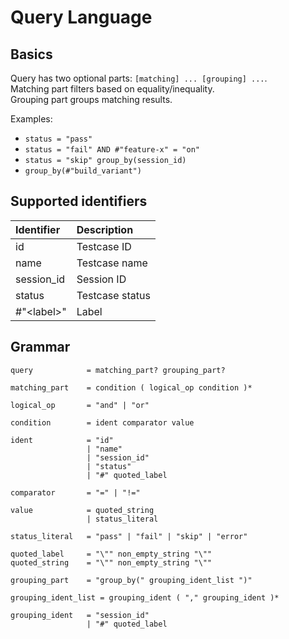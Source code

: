 # Query Language

## Basics
Query has two optional parts: `[matching] ... [grouping] ...`.  
Matching part filters based on equality/inequality.  
Grouping part groups matching results.

Examples:

- `status = "pass"`
- `status = "fail" AND #"feature-x" = "on"`
- `status = "skip" group_by(session_id)`
- `group_by(#"build_variant")`

## Supported identifiers
| Identifier  | Description     |
|:------------|:----------------|
| id          | Testcase ID     |
| name        | Testcase name   |
| session_id  | Session ID      |
| status      | Testcase status |
| #"<label\>" | Label           |


## Grammar
``` ebnf
query            = matching_part? grouping_part?

matching_part    = condition ( logical_op condition )*

logical_op       = "and" | "or"

condition        = ident comparator value

ident            = "id"
                 | "name"
                 | "session_id"
                 | "status"
                 | "#" quoted_label

comparator       = "=" | "!="

value            = quoted_string
                 | status_literal

status_literal   = "pass" | "fail" | "skip" | "error"

quoted_label     = "\"" non_empty_string "\""
quoted_string    = "\"" non_empty_string "\""

grouping_part    = "group_by(" grouping_ident_list ")"

grouping_ident_list = grouping_ident ( "," grouping_ident )*

grouping_ident   = "session_id"
                 | "#" quoted_label
```

